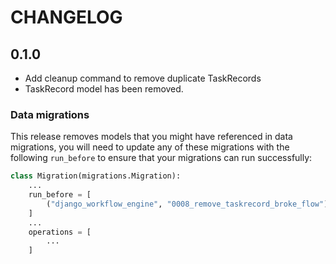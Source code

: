 # CHANGELOG

## 0.1.0

- Add cleanup command to remove duplicate TaskRecords
- TaskRecord model has been removed.

### Data migrations

This release removes models that you might have referenced in data migrations, you will need to update any of these migrations with the following `run_before` to ensure that your migrations can run successfully:

```python
class Migration(migrations.Migration):
    ...
    run_before = [
        ("django_workflow_engine", "0008_remove_taskrecord_broke_flow"),
    ]
    ...
    operations = [
        ...
    ]
```
